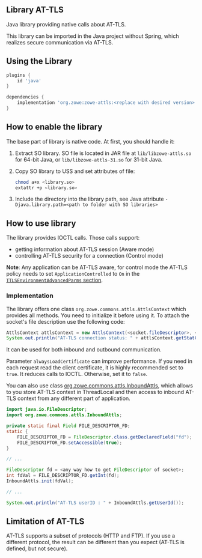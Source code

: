 ## Library AT-TLS


Java library providing native calls about AT-TLS. 

This library can be imported in the Java project without Spring, which realizes secure communication via AT-TLS. 

## Using the Library

```gradle
plugins {
    id 'java'
}

dependencies {
    implementation 'org.zowe:zowe-attls:<replace with desired version>'
}
```


## How to enable the library

The base part of library is native code. At first, you should handle it:

 1. Extract SO library. SO file is located in JAR file at `lib/libzowe-attls.so` for 64-bit Java, or `lib/libzowe-attls-31.so` for 31-bit Java.

 2. Copy SO library to USS and set attributes of file:

    ```sh
    chmod a+x <library.so>
    extattr +p <library.so>
    ```

 3. Include the directory into the library path, see Java attribute `-Djava.library.path=<path to folder with SO libraries>`

## How to use library

The library provides IOCTL calls. Those calls support:
 - getting information about AT-TLS session (Aware mode)
 - controlling AT-TLS security for a connection (Control mode)

**Note**: Any application can be AT-TLS aware, for control mode the AT-TLS policy needs to set `ApplicationControlled` to `On`
in the [`TTLSEnvironmentAdvancedParms` section](https://www.ibm.com/support/knowledgecenter/SSLTBW_2.4.0/com.ibm.zos.v2r4.halz001/ttlsenvironmentadvancedparms.htm).

### Implementation

The library offers one class `org.zowe.commons.attls.AttlsContext` which provides all methods. You need to initialize it before using it.  To attach the socket's file description use the following code:

```java
AttlsContext attlsContext = new AttlsContext(<socket.fileDescriptor>, <alwaysLoadCertificate>);
System.out.println("AT-TLS connection status: " + attlsContext.getStatConn());
```

It can be used for both inbound and outbound communication.

Parameter `alwaysLoadCertificate` can improve performance. If you need in each request read the client
certificate, it is highly recommended set to `true`. It reduces calls to IOCTL. Otherwise,
set it to `false`.

You can also use class [org.zowe.commons.attls.InboundAttls](src/main/java/org/zowe/commons/attls/InboundAttls.java), which
allows to you store AT-TLS context in ThreadLocal and then access to inbound AT-TLS context from any different
part of application.

```java
import java.io.FileDescriptor;
import org.zowe.commons.attls.InboundAttls;

private static final Field FILE_DESCRIPTOR_FD;
static {
    FILE_DESCRIPTOR_FD = FileDescriptor.class.getDeclaredField("fd");
    FILE_DESCRIPTOR_FD.setAccessible(true);
}

// ...

FileDescriptor fd = <any way how to get FileDescriptor of socket>;
int fdVal = FILE_DESCRIPTOR_FD.getInt(fd);
InboundAttls.init(fdVal);

// ...

System.out.println("AT-TLS userID : " + InboundAttls.getUserId());
```

## Limitation of AT-TLS

AT-TLS supports a subset of protocols (HTTP and FTP). If you use a different protocol, the result can be different than
you expect (AT-TLS is defined, but not secure).
